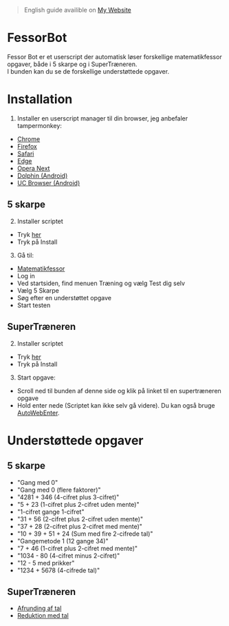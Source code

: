 > English guide availible on [My Website](https://thegamersofpro.com/FessorBot/index.php)

# FessorBot
Fessor Bot er et userscript der automatisk løser forskellige matematikfessor opgaver, både i 5 skarpe og i SuperTræneren.<br />
I bunden kan du se de forskellige understøttede opgaver.

# Installation
1. Installer en userscript manager til din browser, jeg anbefaler tampermonkey:
 * [Chrome](https://chrome.google.com/webstore/detail/tampermonkey/dhdgffkkebhmkfjojejmpbldmpobfkfo)
 * [Firefox](https://addons.mozilla.org/da/firefox/addon/tampermonkey/)
 * [Safari](https://safari.tampermonkey.net/tampermonkey.safariextz)
 * [Edge](https://www.microsoft.com/store/apps/9NBLGGH5162S)
 * [Opera Next](https://addons.opera.com/en/extensions/details/tampermonkey-beta/)
 * [Dolphin (Android)](https://play.google.com/store/apps/details?id=net.tampermonkey.dolphin)
 * [UC Browser (Android)](https://play.google.com/store/apps/details?id=net.tampermonkey.uc)

## 5 skarpe
2. Installer scriptet
* Tryk [her](https://github.com/Janbuller/Fessor-Bot/raw/master/FessorBot.user.js)
* Tryk på Install

3. Gå til:
* [Matematikfessor](https://matematikfessor.dk)
* Log in
* Ved startsiden, find menuen Træning og vælg Test dig selv
* Vælg 5 Skarpe
* Søg efter en understøttet opgave
* Start testen
## SuperTræneren
2. Installer scriptet
* Tryk [her](https://raw.githubusercontent.com/Janbuller/Fessor-Bot/master/SuperTræner.user.js) 
* Tryk på Install

3. Start opgave:
* Scroll ned til bunden af denne side og klik på linket til en supertræneren opgave
* Hold enter nede (Scriptet kan ikke selv gå videre). Du kan også bruge [AutoWebEnter](https://github.com/Janbuller/AutoWebEnter/releases).
# Understøttede opgaver
## 5 skarpe
* "Gang med 0"
* "Gang med 0 (flere faktorer)"
* "4281 + 346 (4-cifret plus 3-cifret)"
* "5 + 23 (1-cifret plus 2-cifret uden mente)"
* "1-cifret gange 1-cifret"
* "31 + 56 (2-cifret plus 2-cifret uden mente)"
* "37 + 28 (2-cifret plus 2-cifret med mente)"
* "10 + 39 + 51 + 24 (Sum med fire 2-cifrede tal)"
* "Gangemetode 1 (12 gange 34)"
* "7 + 46 (1-cifret plus 2-cifret med mente)"
* "1034 - 80 (4-cifret minus 2-cifret)"
* "12 - 5 med prikker"
* "1234 + 5678 (4-cifrede tal)"
## SuperTræneren
* [Afrunding af tal](https://www.matematikfessor.dk/adaptive_test/index/topic:afrunding-af-tal-96)
* [Reduktion med tal](https://www.matematikfessor.dk/adaptive_test/index/topic:reduktion-med-tal-86)
